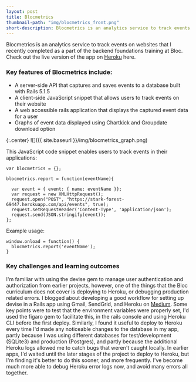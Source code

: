 ```yaml
---
layout: post
title: Blocmetrics
thumbnail-path: "img/blocmetrics_front.png"
short-description: Blocmetrics is an analytics service to track events on websites made with Ruby-on-Rails. Key features include a server-side API, a client-side JavaScript code snippet that allows users to track events in their applications, and a web accessible rails app that displays visualizations.
---
```


Blocmetrics is an analytics service to track events on websites that I recently completed as a part of the backend foundations training at Bloc. Check out the live version of the app on [Heroku](https://stark-forest-69447.herokuapp.com/) here.

### Key features of Blocmetrics include:
- A server-side API that captures and saves events to a database built with Rails 5.1.5
- A client-side JavaScript snippet that allows users to track events on their website
- A web accessible rails application that displays the captured event data for a user
- Graphs of event data displayed using Chartkick and Groupdate download option

{:.center}
![]({{ site.baseurl }}/img/blocmetrics_graph.png)

This JavaScript code snippet enables users to track events in their applications:

```
var blocmetrics = {};

blocmetrics.report = function(eventName){

  var event = { event: { name: eventName }};
  var request = new XMLHttpRequest();
  request.open("POST", "https://stark-forest-69447.herokuapp.com/api/events", true);
  request.setRequestHeader('Content-Type', 'application/json');
  request.send(JSON.stringify(event));
};
```

Example usage:
```
window.onload = function() {
  blocmetrics.report('eventName');
}
```

### Key challenges and learning outcomes
I'm familiar with using the devise gem to manage user authentication and authorization from earlier projects, however, one of the things that the Bloc curriculum does not cover is deploying to Heroku, or debugging production related errors. I blogged about developing a good workflow for setting up devise in a Rails app using Gmail, SendGrid, and Heroku on [Medium](https://medium.com/@cheney.shreve/using-devise-with-gmail-sendgrid-rails-and-heroku-tips-to-save-time-debugging-626546118358). Some key points were to test that the environment variables were properly set, I'd used the figaro gem to facilitate this, in the rails console and using Heroku CLI before the first deploy. Similarly, I found it useful to deploy to Heroku every time I'd made any noticeable changes to the database in my app, partly because I was using different databases for test/development (SQLite3) and production (Postgres), and partly because the additional Heroku logs allowed me to catch bugs that weren't caught locally. In earlier apps, I'd waited until the later stages of the project to deploy to Heroku, but I'm finding it's better to do this sooner, and more frequently. I've become much more able to debug Heroku error logs now, and avoid many errors all together.
